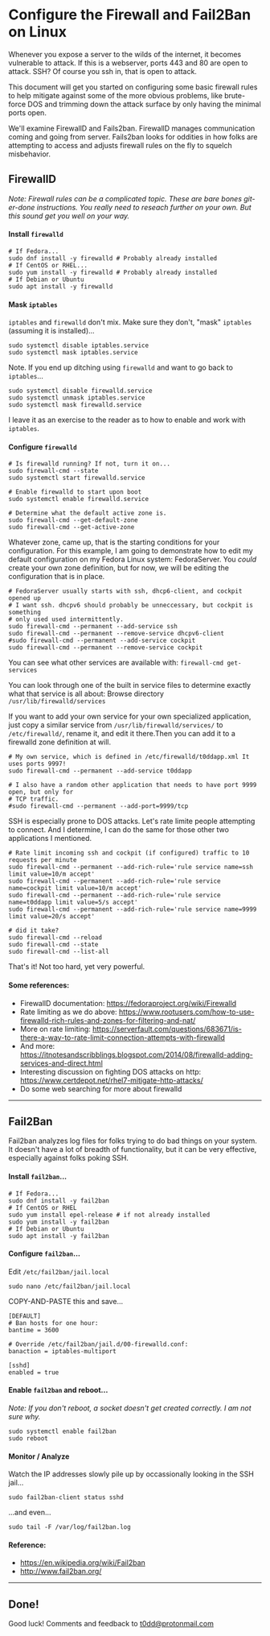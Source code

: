 # Configure the Firewall and Fail2Ban on Linux

Whenever you expose a server to the wilds of the internet, it becomes vulnerable to attack.
If this is a webserver, ports 443 and 80 are open to attack. SSH? Of course you ssh in, that
is open to attack.

This document will get you started on configuring some basic firewall rules to help mitigate
against some of the more obvious problems, like brute-force DOS and trimming down the attack
surface by only having the minimal ports open.

We'll examine FirewallD and Fails2ban. FirewallD manages communication coming and going from
server. Fails2ban looks for oddities in how folks are attempting to access and adjusts firewall
rules on the fly to squelch misbehavior.


## FirewallD

_Note: Firewall rules can be a complicated topic. These are bare bones
git-er-done instructions. You really need to reseach further on your own. But this
sound get you well on your way._

#### Install `firewalld`

```
# If Fedora...
sudo dnf install -y firewalld # Probably already installed
# If CentOS or RHEL...
sudo yum install -y firewalld # Probably already installed
# If Debian or Ubuntu
sudo apt install -y firewalld
```

#### Mask `iptables`

`iptables` and `firewalld` don't mix. Make sure they don't, "mask" `iptables`
(assuming it is installed)...

```
sudo systemctl disable iptables.service
sudo systemctl mask iptables.service
```

Note. If you end up ditching using `firewalld` and want to go back to
`iptables`...

```
sudo systemctl disable firewalld.service
sudo systemctl unmask iptables.service
sudo systemctl mask firewalld.service
```

I leave it as an exercise to the reader as to how to enable and work with
`iptables`.

#### Configure `firewalld`

```
# Is firewalld running? If not, turn it on...
sudo firewall-cmd --state
sudo systemctl start firewalld.service
```

```
# Enable firewalld to start upon boot
sudo systemctl enable firewalld.service
```

```
# Determine what the default active zone is.
sudo firewall-cmd --get-default-zone
sudo firewall-cmd --get-active-zone
```

Whatever zone, came up, that is the starting conditions for your configuration.
For this example, I am going to demonstrate how to edit my default configuration
on my Fedora Linux system: FedoraServer. You _could_ create your own zone
definition, but for now, we will be editing the configuration that is in place.

```
# FedoraServer usually starts with ssh, dhcp6-client, and cockpit opened up
# I want ssh. dhcpv6 should probably be unneccessary, but cockpit is something
# only used used intermittently.
sudo firewall-cmd --permanent --add-service ssh
sudo firewall-cmd --permanent --remove-service dhcpv6-client
#sudo firewall-cmd --permanent --add-service cockpit
sudo firewall-cmd --permanent --remove-service cockpit
```

You can see what other services are available with: `firewall-cmd get-services`

You can look through one of the built in service files to determine exactly what
that service is all about: Browse directory `/usr/lib/firewalld/services`

If you want to add your own service for your own specialized application,
just copy a similar service from `/usr/lib/firewalld/services/` to `/etc/firewalld/`,
rename it, and edit it there.Then you can add it to a firewalld zone definition
at will.

```
# My own service, which is defined in /etc/firewalld/t0ddapp.xml It uses ports 9997!
sudo firewall-cmd --permanent --add-service t0ddapp

# I also have a random other application that needs to have port 9999 open, but only for
# TCP traffic.
#sudo firewall-cmd --permanent --add-port=9999/tcp
```

SSH is especially prone to DOS attacks. Let's rate limite people attempting to connect.
And I determine, I can do the same for those other two applications I mentioned.

```
# Rate limit incoming ssh and cockpit (if configured) traffic to 10 requests per minute
sudo firewall-cmd --permanent --add-rich-rule='rule service name=ssh limit value=10/m accept'
sudo firewall-cmd --permanent --add-rich-rule='rule service name=cockpit limit value=10/m accept'
sudo firewall-cmd --permanent --add-rich-rule='rule service name=t0ddapp limit value=5/s accept'
sudo firewall-cmd --permanent --add-rich-rule='rule service name=9999 limit value=20/s accept'

# did it take?
sudo firewall-cmd --reload
sudo firewall-cmd --state
sudo firewall-cmd --list-all
```

That's it! Not too hard, yet very powerful.

#### Some references:

* FirewallD documentation: <https://fedoraproject.org/wiki/Firewalld>
* Rate limiting as we do above: <https://www.rootusers.com/how-to-use-firewalld-rich-rules-and-zones-for-filtering-and-nat/>
* More on rate limiting: <https://serverfault.com/questions/683671/is-there-a-way-to-rate-limit-connection-attempts-with-firewalld>
* And more: <https://itnotesandscribblings.blogspot.com/2014/08/firewalld-adding-services-and-direct.html>
* Interesting discussion on fighting DOS attacks on http: <https://www.certdepot.net/rhel7-mitigate-http-attacks/>
* Do some web searching for more about firewalld

----

## Fail2Ban

Fail2ban analyzes log files for folks trying to do bad things on your system.
It doesn't have a lot of breadth of functionality, but it can be very
effective, especially against folks poking SSH.

#### Install `fail2ban`...
```
# If Fedora...
sudo dnf install -y fail2ban
# If CentOS or RHEL
sudo yum install epel-release # if not already installed
sudo yum install -y fail2ban
# If Debian or Ubuntu
sudo apt install -y fail2ban
```

#### Configure `fail2ban`...

Edit `/etc/fail2ban/jail.local`
```
sudo nano /etc/fail2ban/jail.local
```

COPY-AND-PASTE this and save...
```
[DEFAULT]
# Ban hosts for one hour:
bantime = 3600

# Override /etc/fail2ban/jail.d/00-firewalld.conf:
banaction = iptables-multiport

[sshd]
enabled = true
```

#### Enable `fail2ban` and reboot...

_Note: If you don't reboot, a socket doesn't get created correctly. I am not sure why._

```
sudo systemctl enable fail2ban
sudo reboot
```

#### Monitor / Analyze

Watch the IP addresses slowly pile up by occassionally looking in the SSH jail...
```
sudo fail2ban-client status sshd
```

...and even...
```
sudo tail -F /var/log/fail2ban.log
```

#### Reference:

* https://en.wikipedia.org/wiki/Fail2ban
* http://www.fail2ban.org/

----

## Done!

Good luck! Comments and feedback to <t0dd@protonmail.com>
